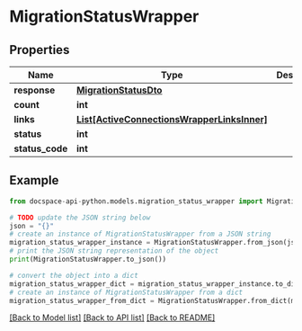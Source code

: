 # MigrationStatusWrapper

## Properties

Name | Type | Description | Notes
------------ | ------------- | ------------- | -------------
**response** | [**MigrationStatusDto**](MigrationStatusDto.md) |  | [optional] 
**count** | **int** |  | [optional] 
**links** | [**List[ActiveConnectionsWrapperLinksInner]**](ActiveConnectionsWrapperLinksInner.md) |  | [optional] 
**status** | **int** |  | [optional] 
**status_code** | **int** |  | [optional] 

## Example

```python
from docspace-api-python.models.migration_status_wrapper import MigrationStatusWrapper

# TODO update the JSON string below
json = "{}"
# create an instance of MigrationStatusWrapper from a JSON string
migration_status_wrapper_instance = MigrationStatusWrapper.from_json(json)
# print the JSON string representation of the object
print(MigrationStatusWrapper.to_json())

# convert the object into a dict
migration_status_wrapper_dict = migration_status_wrapper_instance.to_dict()
# create an instance of MigrationStatusWrapper from a dict
migration_status_wrapper_from_dict = MigrationStatusWrapper.from_dict(migration_status_wrapper_dict)
```
[[Back to Model list]](../README.md#documentation-for-models) [[Back to API list]](../README.md#documentation-for-api-endpoints) [[Back to README]](../README.md)


